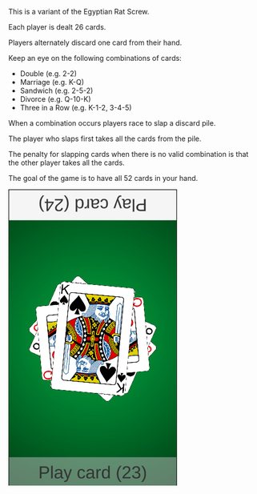 This is a variant of the Egyptian Rat Screw.

Each player is dealt 26 cards.

Players alternately discard one card from their hand.

Keep an eye on the following combinations of cards:
 * Double (e.g. 2-2)
 * Marriage (e.g. K-Q)
 * Sandwich (e.g. 2-5-2)
 * Divorce (e.g. Q-10-K)
 * Three in a Row (e.g. K-1-2, 3-4-5)

When a combination occurs players race to slap a discard pile.

The player who slaps first takes all the cards from the pile.

The penalty for slapping cards when there is no valid combination is that the other player takes all the cards.

The goal of the game is to have all 52 cards in your hand.

![](screenshot.png)